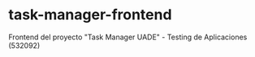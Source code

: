# task-manager-frontend
Frontend del proyecto "Task Manager UADE" - Testing de Aplicaciones (532092)

